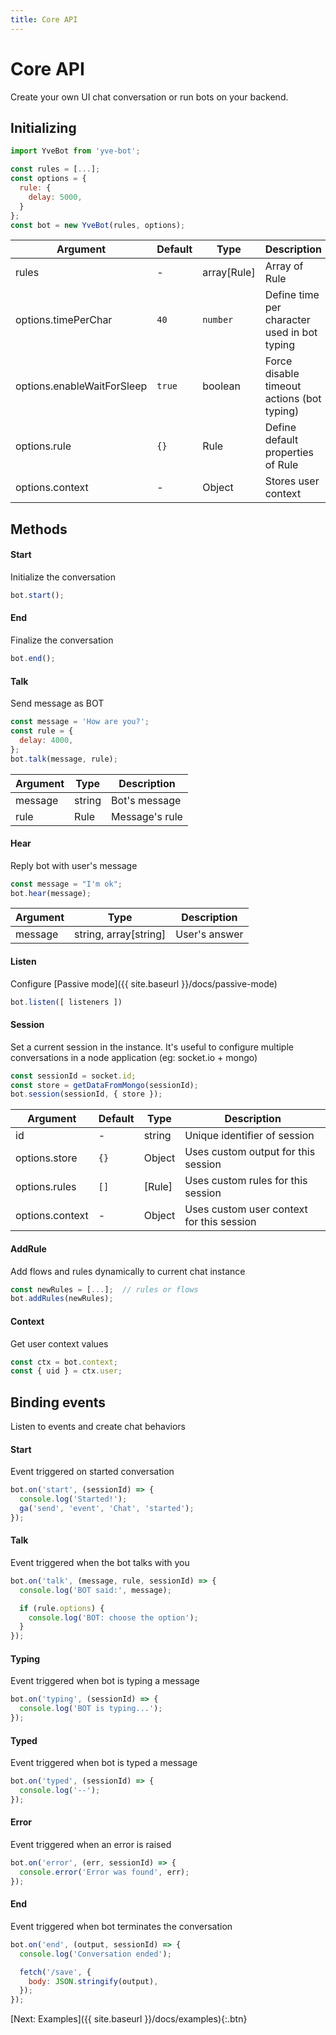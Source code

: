 ```yaml
---
title: Core API
---
```


# Core API

Create your own UI chat conversation or run bots on your backend.

## Initializing
```javascript
import YveBot from 'yve-bot';

const rules = [...];
const options = {
  rule: {
    delay: 5000,
  }
};
const bot = new YveBot(rules, options);
```

| Argument | Default | Type | Description |
|----------|---------|------|-------------|
| rules | - | array[Rule] | Array of Rule
| options.timePerChar | `40` | `number` | Define time per character used in bot typing
| options.enableWaitForSleep | `true` | boolean | Force disable timeout actions (bot typing)
| options.rule | `{}` | Rule | Define default properties of Rule
| options.context | - | Object | Stores user context


## Methods

#### Start

Initialize the conversation

```javascript
bot.start();
```

#### End

Finalize the conversation

```javascript
bot.end();
```

#### Talk

Send message as BOT

```javascript
const message = 'How are you?';
const rule = {
  delay: 4000,
};
bot.talk(message, rule);
```

| Argument | Type | Description |
|----------|------|-------------|
| message | string | Bot's message
| rule | Rule | Message's rule

#### Hear

Reply bot with user's message

```javascript
const message = "I'm ok";
bot.hear(message);
```

| Argument | Type | Description |
|----------|------|-------------|
| message | string, array[string] | User's answer

#### Listen

Configure [Passive mode]({{ site.baseurl }}/docs/passive-mode)
```javascript
bot.listen([ listeners ])
```

#### Session

Set a current session in the instance. It's useful to configure multiple conversations in a node application (eg: socket.io + mongo)

```javascript
const sessionId = socket.id;
const store = getDataFromMongo(sessionId);
bot.session(sessionId, { store });
```

| Argument | Default | Type | Description |
|----------|---------|------|-------------|
| id | - | string | Unique identifier of session
| options.store | `{}` | Object | Uses custom output for this session
| options.rules | `[]` | [Rule] | Uses custom rules for this session
| options.context | - | Object | Uses custom user context for this session


#### AddRule

Add flows and rules dynamically to current chat instance

```javascript
const newRules = [...];  // rules or flows
bot.addRules(newRules);
```

#### Context

Get user context values

```javascript
const ctx = bot.context;
const { uid } = ctx.user;
```


## Binding events

Listen to events and create chat behaviors

#### Start

Event triggered on started conversation

```javascript
bot.on('start', (sessionId) => {
  console.log('Started!');
  ga('send', 'event', 'Chat', 'started');
});
```

#### Talk

Event triggered when the bot talks with you

```javascript
bot.on('talk', (message, rule, sessionId) => {
  console.log('BOT said:', message);

  if (rule.options) {
    console.log('BOT: choose the option');
  }
});
```

#### Typing

Event triggered when bot is typing a message

```javascript
bot.on('typing', (sessionId) => {
  console.log('BOT is typing...');
});
```

#### Typed

Event triggered when bot is typed a message

```javascript
bot.on('typed', (sessionId) => {
  console.log('--');
});
```

#### Error

Event triggered when an error is raised

```javascript
bot.on('error', (err, sessionId) => {
  console.error('Error was found', err);
});
```

#### End

Event triggered when bot terminates the conversation

```javascript
bot.on('end', (output, sessionId) => {
  console.log('Conversation ended');

  fetch('/save', {
    body: JSON.stringify(output),
  });
});
```

[Next: Examples]({{ site.baseurl }}/docs/examples){:.btn}
